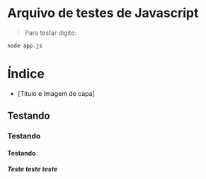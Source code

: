 # Arquivo de testes de Javascript
> Para testar digite:
```
node app.js
```
# Índice 

* [Título e Imagem de capa]

## Testando
### Testando
#### Testando
##### Teste teste teste

